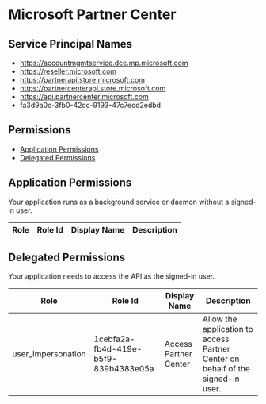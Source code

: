 # Microsoft Partner Center
## Service Principal Names
- https://accountmgmtservice.dce.mp.microsoft.com
- https://reseller.microsoft.com
- https://partnerapi.store.microsoft.com
- https://partnercenterapi.store.microsoft.com
- https://api.partnercenter.microsoft.com
- fa3d9a0c-3fb0-42cc-9193-47c7ecd2edbd

 ## Permissions
- [Application Permissions](#application-permissions)
- [Delegated Permissions](#delegated-permissions)

## Application Permissions
Your application runs as a background service or daemon without a signed-in user.

| Role | Role Id | Display Name | Description |
|---|---|---|---|

## Delegated Permissions
Your application needs to access the API as the signed-in user. 

| Role | Role Id | Display Name | Description |
|---|---|---|---|
| user_impersonation | 1cebfa2a-fb4d-419e-b5f9-839b4383e05a | Access Partner Center | Allow the application to access Partner Center on behalf of the signed-in user. |

